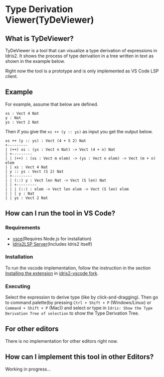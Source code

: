 # Type Derivation Viewer(TyDeViewer)

## What is TyDeViewer?
TyDeViewer is a tool that can visualize a type derivation of expressions in Idris2.
It shows the process of type derivation in a tree written in text as shown in the example below.

Right now the tool is a prototype and is only implemented as VS Code LSP client.

## Example
For example, assume that below are defined.
```
xs : Vect 4 Nat
y : Nat
ys : Vect 2 Nat
```
Then if you give the `xs ++ (y :: ys)` as input you get the output below.
```
xs ++ (y :: ys) : Vect (4 + S 2) Nat
+---------
| (++) xs : (ys : Vect n Nat) -> Vect (4 + n) Nat
| +---------
| | (++) : (xs : Vect m elem) -> (ys : Vect n elem) -> Vect (m + n) elem
| | xs : Vect 4 Nat
| y :: ys : Vect (S 2) Nat
| +---------
| | (::) y : Vect len Nat -> Vect (S len) Nat
| | +---------
| | | (::) : elem -> Vect len elem -> Vect (S len) elem
| | | y : Nat
| | ys : Vect 2 Nat
```

## How can I run the tool in VS Code?
### Requirements
- [vsce](https://code.visualstudio.com/api/working-with-extensions/publishing-extension#vsce)(Requires Node.js for installation)
- [Idris2LSP Server](https://github.com/idris-community/idris2-lsp)(Includes Idris2 itself)

### Installation
To run the vscode implementation, follow the instruction in the section [Installing the extension](https://github.com/pacillus/idris2-lsp-vscode?tab=readme-ov-file#installing-the-extension) in [idris2-vscode fork](https://github.com/pacillus/idris2-lsp-vscode).

### Executing
Select the expression to derive type (like by click-and-dragging).
Then go to command palette(by pressing `Ctrl + Shift + P` (Windows/Linux) or `Command + Shift + P` (Mac)) and select or type in `Idris: Show the Type Derivation Tree of selection` to show the Type Derivation Tree.

## For other editors
There is no implementation for other editors right now.

## How can I implement this tool in other Editors?
Working in progress...